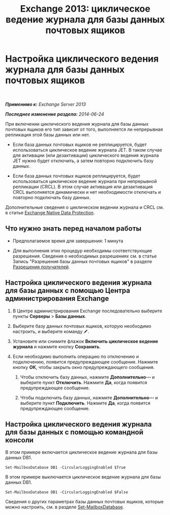﻿---
title: 'Exchange 2013: циклическое ведение журнала для базы данных почтовых ящиков'
TOCTitle: Настройка циклического ведения журнала для базы данных почтовых ящиков
ms:assetid: 29cbd7cd-382b-4e0d-8368-2e49e75df2fc
ms:mtpsurl: https://technet.microsoft.com/ru-ru/library/Dn756374(v=EXCHG.150)
ms:contentKeyID: 62524847
ms.date: 04/30/2018
mtps_version: v=EXCHG.150
ms.translationtype: HT
---

# Настройка циклического ведения журнала для базы данных почтовых ящиков

 

_**Применимо к:** Exchange Server 2013_

_**Последнее изменение раздела:** 2014-06-24_

При включении циклического ведения журнала для базы данных почтовых ящиков его тип зависит от того, выполняется ли непрерывная репликация этой базы данных или нет.

  - Если база данных почтовых ящиков не реплицируется, будет использоваться циклическое ведение журнала JET. В таком случае для активации (или дезактивации) циклического ведения журнала JET нужно будет отключить, а затем повторно подключить базу данных.

  - Если база данных почтовых ящиков реплицируется, будет использоваться циклическое ведение журнала при непрерывной репликации (CRCL). В этом случае активация или дезактивация CRCL выполняется динамически и нет необходимости отключать и повторно подключать базу данных.

Дополнительные сведения о циклическом ведении журнала и CRCL см. в статье [Exchange Native Data Protection](backup-restore-and-disaster-recovery-exchange-2013-help.md).

## Что нужно знать перед началом работы

  - Предполагаемое время для завершения: 1 минута

  - Для выполнения этих процедур необходимы соответствующие разрешения. Сведения о необходимых разрешениях см. в статье Запись "Разрешения базы данных почтовых ящиков" в разделе [Разрешения получателей](recipients-permissions-exchange-2013-help.md).

## Настройка циклического ведения журнала для базы данных с помощью Центра администрирования Exchange

1.  В Центре администрирования Exchange последовательно выберите пункты **Серверы** \> **Базы данных**.

2.  Выберите базу данных почтовых ящиков, которую необходимо настроить, и выберите команду ![Значок редактирования](images/Bb124582.6f53ccb2-1f13-4c02-bea0-30690e6ea71d(EXCHG.150).gif "Значок редактирования").

3.  Установите или снимите флажок **Включить циклическое ведение журнала** и нажмите кнопку **Сохранить**.

4.  Если необходимо выполнить операцию по отключению и подключению, появится предупреждающее сообщение. Нажмите кнопку **ОК**, чтобы закрыть окно предупреждающего сообщения.
    
    1.  Чтобы отключить базу данных, нажмите **Дополнительно**![Значок дополнительных параметров](images/JJ150550.5381819e-3b21-4873-8714-e9b956290b28(EXCHG.150).gif "Значок дополнительных параметров") и выберите пункт **Отключить**. Нажмите **Да**, когда появится предупреждающее сообщение.
    
    2.  Чтобы подключить базу данных, нажмите **Дополнительно**![Значок дополнительных параметров](images/JJ150550.5381819e-3b21-4873-8714-e9b956290b28(EXCHG.150).gif "Значок дополнительных параметров") и выберите пункт **Подключить**. Нажмите **Да**, когда появится предупреждающее сообщение.

## Настройка циклического ведения журнала для базы данных с помощью командной консоли

В этом примере включается циклическое ведение журнала для базы данных DB1.

    Set-MailboxDatabase DB1 -CircularLoggingEnabled $True

В этом примере выключается циклическое ведение журнала для базы данных DB1.

    Set-MailboxDatabase DB1 -CircularLoggingEnabled $False

Сведения о других параметрах базы данных почтовых ящиков, которые можно настроить, см. в разделе [Set-MailboxDatabase](https://technet.microsoft.com/ru-ru/library/bb123971\(v=exchg.150\)).

